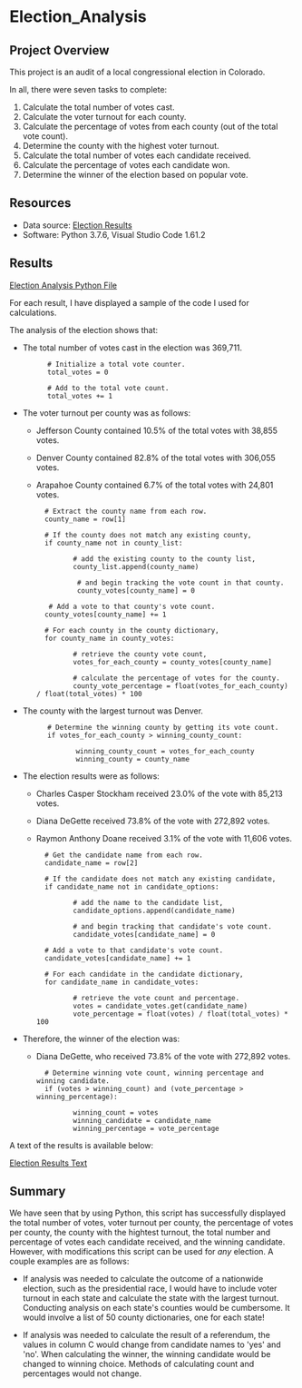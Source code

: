 # Election_Analysis

## Project Overview
This project is an audit of a local congressional election in Colorado.

In all, there were seven tasks to complete:

1. Calculate the total number of votes cast.
2. Calculate the voter turnout for each county.
3. Calculate the percentage of votes from each county (out of the total vote count).
4. Determine the county with the highest voter turnout.
5. Calculate the total number of votes each candidate received.
6. Calculate the percentage of votes each candidate won.
7. Determine the winner of the election based on popular vote.

## Resources
- Data source: [Election Results](https://github.com/MaxV6ft4/Election_Analysis/blob/main/Resources/election_results.csv)
- Software: Python 3.7.6, Visual Studio Code 1.61.2

## Results

[Election Analysis Python File](https://github.com/MaxV6ft4/Election_Analysis/blob/main/PyPoll_Challenge.py)

For each result, I have displayed a sample of the code I used for calculations.

The analysis of the election shows that:

- The total number of votes cast in the election was 369,711.
            
            # Initialize a total vote counter.
            total_votes = 0
            
            # Add to the total vote count.
            total_votes += 1
        
- The voter turnout per county was as follows:
    - Jefferson County contained 10.5% of the total votes with 38,855 votes.
    - Denver County contained 82.8% of the total votes with 306,055 votes.
    - Arapahoe County contained 6.7% of the total votes with 24,801 votes.

            # Extract the county name from each row.
            county_name = row[1]
            
            # If the county does not match any existing county,
            if county_name not in county_list:

                   # add the existing county to the county list,
                   county_list.append(county_name)

                    # and begin tracking the vote count in that county.
                    county_votes[county_name] = 0

             # Add a vote to that county's vote count.
            county_votes[county_name] += 1

            # For each county in the county dictionary,
            for county_name in county_votes:

                   # retrieve the county vote count,
                   votes_for_each_county = county_votes[county_name]

                   # calculate the percentage of votes for the county.
                   county_vote_percentage = float(votes_for_each_county) / float(total_votes) * 100
            
- The county with the largest turnout was Denver.

            # Determine the winning county by getting its vote count.
            if votes_for_each_county > winning_county_count:

                   winning_county_count = votes_for_each_county
                   winning_county = county_name
                   
- The election results were as follows:
    - Charles Casper Stockham received 23.0% of the vote with 85,213 votes.
    - Diana DeGette received 73.8% of the vote with 272,892 votes.
    - Raymon Anthony Doane received 3.1% of the vote with 11,606 votes.

            # Get the candidate name from each row.
            candidate_name = row[2]
            
            # If the candidate does not match any existing candidate,
            if candidate_name not in candidate_options:

                   # add the name to the candidate list,
                   candidate_options.append(candidate_name)

                   # and begin tracking that candidate's vote count.
                   candidate_votes[candidate_name] = 0

            # Add a vote to that candidate's vote count.
            candidate_votes[candidate_name] += 1
            
            # For each candidate in the candidate dictionary,
            for candidate_name in candidate_votes:

                   # retrieve the vote count and percentage.
                   votes = candidate_votes.get(candidate_name)
                   vote_percentage = float(votes) / float(total_votes) * 100
        
- Therefore, the winner of the election was:
    - Diana DeGette, who received 73.8% of the vote with 272,892 votes.

            # Determine winning vote count, winning percentage and winning candidate.
            if (votes > winning_count) and (vote_percentage > winning_percentage):
            
                   winning_count = votes
                   winning_candidate = candidate_name
                   winning_percentage = vote_percentage

A text of the results is available below:

[Election Results Text](https://github.com/MaxV6ft4/Election_Analysis/blob/main/Analysis/election_analysis.txt)

## Summary
We have seen that by using Python, this script has successfully displayed the total number of votes, voter turnout per county, the percentage of votes per county, the county with the hightest turnout, the total number and percentage of votes each candidate received, and the winning candidate.  However, with modifications this script can be used for *any* election.  A couple examples are as follows:

- If analysis was needed to calculate the outcome of a nationwide election, such as the presidential race, I would have to include voter turnout in each state and calculate the state with the largest turnout.  Conducting analysis on each state's counties would be cumbersome.  It would involve a list of 50 county dictionaries, one for each state!

- If analysis was needed to calculate the result of a referendum, the values in column C would change from candidate names to 'yes' and 'no'.  When calculating the winner, the winning candidate would be changed to winning choice.  Methods of calculating count and percentages would not change.
